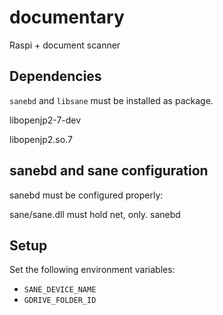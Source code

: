 # documentary
Raspi + document scanner

## Dependencies
```sanebd``` and ```libsane``` must be installed as package.

libopenjp2-7-dev

libopenjp2.so.7

## sanebd and sane configuration
sanebd must be configured properly:

sane/sane.dll must hold net, only.
sanebd

## Setup
Set the following environment variables:
- `SANE_DEVICE_NAME`
- `GDRIVE_FOLDER_ID`
